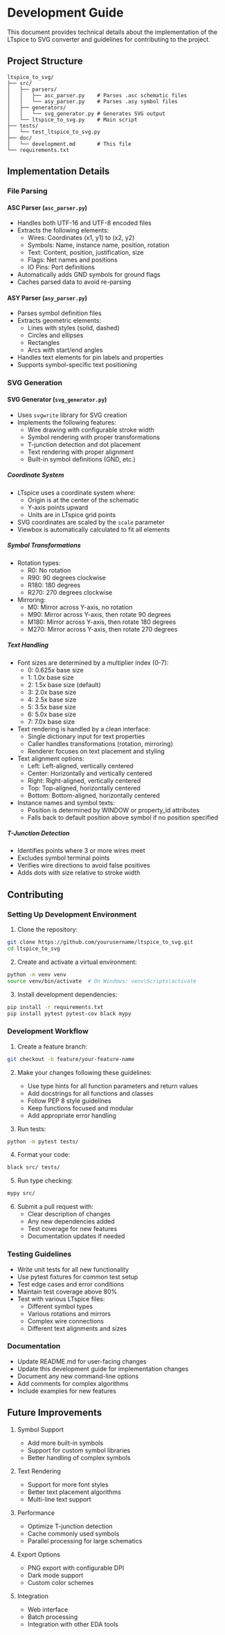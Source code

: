 # Development Guide

This document provides technical details about the implementation of the LTspice to SVG converter and guidelines for contributing to the project.

## Project Structure

```
ltspice_to_svg/
├── src/
│   ├── parsers/
│   │   ├── asc_parser.py    # Parses .asc schematic files
│   │   └── asy_parser.py    # Parses .asy symbol files
│   ├── generators/
│   │   └── svg_generator.py # Generates SVG output
│   └── ltspice_to_svg.py    # Main script
├── tests/
│   └── test_ltspice_to_svg.py
├── doc/
│   └── development.md       # This file
└── requirements.txt
```

## Implementation Details

### File Parsing

#### ASC Parser (`asc_parser.py`)
- Handles both UTF-16 and UTF-8 encoded files
- Extracts the following elements:
  - Wires: Coordinates (x1, y1) to (x2, y2)
  - Symbols: Name, instance name, position, rotation
  - Text: Content, position, justification, size
  - Flags: Net names and positions
  - IO Pins: Port definitions
- Automatically adds GND symbols for ground flags
- Caches parsed data to avoid re-parsing

#### ASY Parser (`asy_parser.py`)
- Parses symbol definition files
- Extracts geometric elements:
  - Lines with styles (solid, dashed)
  - Circles and ellipses
  - Rectangles
  - Arcs with start/end angles
- Handles text elements for pin labels and properties
- Supports symbol-specific text positioning

### SVG Generation

#### SVG Generator (`svg_generator.py`)
- Uses `svgwrite` library for SVG creation
- Implements the following features:
  - Wire drawing with configurable stroke width
  - Symbol rendering with proper transformations
  - T-junction detection and dot placement
  - Text rendering with proper alignment
  - Built-in symbol definitions (GND, etc.)

##### Coordinate System
- LTspice uses a coordinate system where:
  - Origin is at the center of the schematic
  - Y-axis points upward
  - Units are in LTspice grid points
- SVG coordinates are scaled by the `scale` parameter
- Viewbox is automatically calculated to fit all elements

##### Symbol Transformations
- Rotation types:
  - R0: No rotation
  - R90: 90 degrees clockwise
  - R180: 180 degrees
  - R270: 270 degrees clockwise
- Mirroring:
  - M0: Mirror across Y-axis, no rotation
  - M90: Mirror across Y-axis, then rotate 90 degrees
  - M180: Mirror across Y-axis, then rotate 180 degrees
  - M270: Mirror across Y-axis, then rotate 270 degrees

##### Text Handling
- Font sizes are determined by a multiplier index (0-7):
  - 0: 0.625x base size
  - 1: 1.0x base size
  - 2: 1.5x base size (default)
  - 3: 2.0x base size
  - 4: 2.5x base size
  - 5: 3.5x base size
  - 6: 5.0x base size
  - 7: 7.0x base size
- Text rendering is handled by a clean interface:
  - Single dictionary input for text properties
  - Caller handles transformations (rotation, mirroring)
  - Renderer focuses on text placement and styling
- Text alignment options:
  - Left: Left-aligned, vertically centered
  - Center: Horizontally and vertically centered
  - Right: Right-aligned, vertically centered
  - Top: Top-aligned, horizontally centered
  - Bottom: Bottom-aligned, horizontally centered
- Instance names and symbol texts:
  - Position is determined by WINDOW or property_id attributes
  - Falls back to default position above symbol if no position specified

##### T-Junction Detection
- Identifies points where 3 or more wires meet
- Excludes symbol terminal points
- Verifies wire directions to avoid false positives
- Adds dots with size relative to stroke width

## Contributing

### Setting Up Development Environment

1. Clone the repository:
```bash
git clone https://github.com/yourusername/ltspice_to_svg.git
cd ltspice_to_svg
```

2. Create and activate a virtual environment:
```bash
python -m venv venv
source venv/bin/activate  # On Windows: venv\Scripts\activate
```

3. Install development dependencies:
```bash
pip install -r requirements.txt
pip install pytest pytest-cov black mypy
```

### Development Workflow

1. Create a feature branch:
```bash
git checkout -b feature/your-feature-name
```

2. Make your changes following these guidelines:
   - Use type hints for all function parameters and return values
   - Add docstrings for all functions and classes
   - Follow PEP 8 style guidelines
   - Keep functions focused and modular
   - Add appropriate error handling

3. Run tests:
```bash
python -m pytest tests/
```

4. Format your code:
```bash
black src/ tests/
```

5. Run type checking:
```bash
mypy src/
```

6. Submit a pull request with:
   - Clear description of changes
   - Any new dependencies added
   - Test coverage for new features
   - Documentation updates if needed

### Testing Guidelines

- Write unit tests for all new functionality
- Use pytest fixtures for common test setup
- Test edge cases and error conditions
- Maintain test coverage above 80%
- Test with various LTspice files:
  - Different symbol types
  - Various rotations and mirrors
  - Complex wire connections
  - Different text alignments and sizes

### Documentation

- Update README.md for user-facing changes
- Update this development guide for implementation changes
- Document any new command-line options
- Add comments for complex algorithms
- Include examples for new features

## Future Improvements

1. Symbol Support
   - Add more built-in symbols
   - Support for custom symbol libraries
   - Better handling of complex symbols

2. Text Rendering
   - Support for more font styles
   - Better text placement algorithms
   - Multi-line text support

3. Performance
   - Optimize T-junction detection
   - Cache commonly used symbols
   - Parallel processing for large schematics

4. Export Options
   - PNG export with configurable DPI
   - Dark mode support
   - Custom color schemes

5. Integration
   - Web interface
   - Batch processing
   - Integration with other EDA tools 